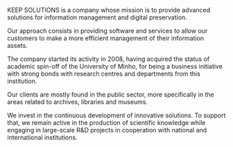 KEEP SOLUTIONS is a company whose mission is to provide advanced solutions for information management and digital preservation.

Our approach consists in providing software and services to allow our customers to make a more efficient management of their information assets.

The company started its activity in 2008, having acquired the status of academic spin-off of the University of Minho, for being a business initiative with strong bonds with research centres and departments from this institution.

Our clients are mostly found in the public sector, more specifically in the areas related to archives, libraries and museums.

We invest in the continuous development of innovative solutions. To support that, we remain active in the production of scientific knowledge while engaging in large-scale R&D projects in cooperation with national and international institutions.